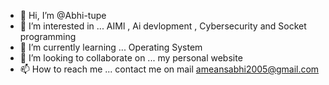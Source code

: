 - 👋 Hi, I’m @Abhi-tupe
- 👀 I’m interested in ... AIMl , Ai devlopment , Cybersecurity and Socket programming
- 🌱 I’m currently learning ... Operating System
- 💞️ I’m looking to collaborate on ... my personal website 
- 📫 How to reach me ... contact me on mail ameansabhi2005@gmail.com


<!---
Abhi-tupe/Abhi-tupe is a ✨ special ✨ repository because its `README.md` (this file) appears on your GitHub profile.
You can click the Preview link to take a look at your changes.
--->
